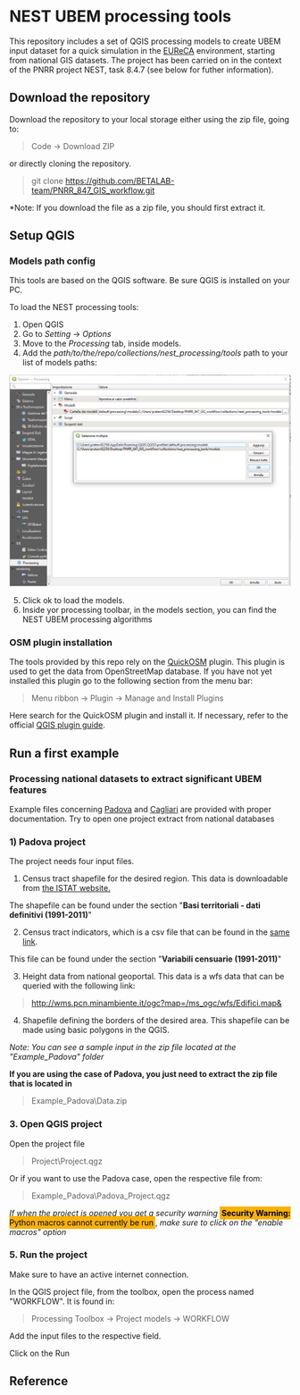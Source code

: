 # NEST UBEM processing tools

This repository includes a set of QGIS processing models to create UBEM input dataset for a quick simulation in the [EUReCA](https://github.com/BETALAB-team/EUReCA) environment, starting from national GIS datasets. The project has been carried on in the context of the PNRR project NEST, task 8.4.7 (see below for futher information).

## Download the repository

Download the repository to your local storage either using the zip file, going to:

> Code -> Download ZIP

or directly cloning the repository.

> git clone https://github.com/BETALAB-team/PNRR_847_GIS_workflow.git

*Note: If you download the file as a zip file, you should first extract it.

## Setup QGIS

### Models path config
This tools are based on the QGIS software. Be sure QGIS is installed on your PC.

To load the NEST processing tools: 

1. Open QGIS
2. Go to *Setting* -> *Options*
3. Move to the *Processing* tab, inside models. 
4. Add the *path/to/the/repo/collections/nest_processing/tools* path to your list of models paths:

![Alt text](image.png)

5. Click ok to load the models.
6. Inside yor processing toolbar, in the models section, you can find the NEST UBEM processing algorithms

### OSM plugin installation
The tools provided by this repo rely on the [QuickOSM](https://plugins.qgis.org/plugins/QuickOSM/) plugin. This plugin is used to get the data from OpenStreetMap database. 
If you have not yet installed this plugin go to the following section from the menu bar:

> Menu ribbon -> Plugin -> Manage and Install Plugins

Here search for the QuickOSM plugin and install it.
If necessary, refer to the official [QGIS plugin guide](https://www.qgistutorials.com/en/docs/3/using_plugins.html). 


## Run a first example

### Processing national datasets to extract significant UBEM features

Example files concerning [Padova](https://github.com/BETALAB-team/PNRR_847_GIS_workflow/tree/dev/Padova) and [Cagliari](https://github.com/BETALAB-team/PNRR_847_GIS_workflow/tree/dev/Cagliari) are provided with proper documentation. Try to open one project extract from national databases 



### 1) Padova project

The project needs four input files. 

1. Census tract shapefile for the desired region. This data is downloadable from [the ISTAT website.](https://www.istat.it/it/archivio/104317#accordions )

The shapefile can be found under the section "**Basi territoriali - dati definitivi (1991-2011)**"

2. Census tract indicators, which is a csv file that can be found in the [same link](https://www.istat.it/it/archivio/104317#accordions).

This file can be found under the section "**Variabili censuarie (1991-2011)**"

3. Height data from national geoportal. This data is a wfs data that can be queried with the following link:

> http://wms.pcn.minambiente.it/ogc?map=/ms_ogc/wfs/Edifici.map&

4. Shapefile defining the borders of the desired area. This shapefile can be made using basic polygons in the QGIS. 

*Note: You can see a sample input in the zip file located at the "Example_Padova" folder*

**If you are using the case of Padova, you just need to extract the zip file that is located in**

> Example_Padova\Data.zip


### 3. Open QGIS project

Open the project file 

> Project\Project.qgz

Or if you want to use the Padova case, open the respective file from:

> Example_Padova\Padova_Project.qgz

*If when the project is opened you get a security warning* <span style="background-color: #fcb103; color: black; padding: 3px;">**Security Warning:** Python macros cannot currently be run</span>, *make sure to click on the "enable macros" option*

### 5. Run the project

Make sure to have an active internet connection.

In the QGIS project file, from the toolbox, open the process named "WORKFLOW". It is found in:

> Processing Toolbox -> Project models -> WORKFLOW

Add the input files to the respective field. 

Click on the Run

## Reference

